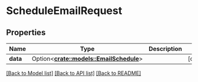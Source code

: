 # ScheduleEmailRequest

## Properties

Name | Type | Description | Notes
------------ | ------------- | ------------- | -------------
**data** | Option<[**crate::models::EmailSchedule**](EmailSchedule.md)> |  | [optional]

[[Back to Model list]](../README.md#documentation-for-models) [[Back to API list]](../README.md#documentation-for-api-endpoints) [[Back to README]](../README.md)


